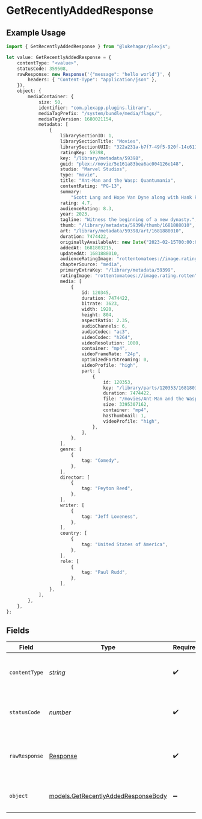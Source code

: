 # GetRecentlyAddedResponse

## Example Usage

```typescript
import { GetRecentlyAddedResponse } from "@lukehagar/plexjs";

let value: GetRecentlyAddedResponse = {
    contentType: "<value>",
    statusCode: 359508,
    rawResponse: new Response('{"message": "hello world"}', {
        headers: { "Content-Type": "application/json" },
    }),
    object: {
        mediaContainer: {
            size: 50,
            identifier: "com.plexapp.plugins.library",
            mediaTagPrefix: "/system/bundle/media/flags/",
            mediaTagVersion: 1680021154,
            metadata: [
                {
                    librarySectionID: 1,
                    librarySectionTitle: "Movies",
                    librarySectionUUID: "322a231a-b7f7-49f5-920f-14c61199cd30",
                    ratingKey: 59398,
                    key: "/library/metadata/59398",
                    guid: "plex://movie/5e161a83bea6ac004126e148",
                    studio: "Marvel Studios",
                    type: "movie",
                    title: "Ant-Man and the Wasp: Quantumania",
                    contentRating: "PG-13",
                    summary:
                        "Scott Lang and Hope Van Dyne along with Hank Pym and Janet Van Dyne explore the Quantum Realm where they interact with strange creatures and embark on an adventure that goes beyond the limits of what they thought was possible.",
                    rating: 4.7,
                    audienceRating: 8.3,
                    year: 2023,
                    tagline: "Witness the beginning of a new dynasty.",
                    thumb: "/library/metadata/59398/thumb/1681888010",
                    art: "/library/metadata/59398/art/1681888010",
                    duration: 7474422,
                    originallyAvailableAt: new Date("2023-02-15T00:00:00Z"),
                    addedAt: 1681803215,
                    updatedAt: 1681888010,
                    audienceRatingImage: "rottentomatoes://image.rating.upright",
                    chapterSource: "media",
                    primaryExtraKey: "/library/metadata/59399",
                    ratingImage: "rottentomatoes://image.rating.rotten",
                    media: [
                        {
                            id: 120345,
                            duration: 7474422,
                            bitrate: 3623,
                            width: 1920,
                            height: 804,
                            aspectRatio: 2.35,
                            audioChannels: 6,
                            audioCodec: "ac3",
                            videoCodec: "h264",
                            videoResolution: 1080,
                            container: "mp4",
                            videoFrameRate: "24p",
                            optimizedForStreaming: 0,
                            videoProfile: "high",
                            part: [
                                {
                                    id: 120353,
                                    key: "/library/parts/120353/1681803203/file.mp4",
                                    duration: 7474422,
                                    file: "/movies/Ant-Man and the Wasp Quantumania (2023)/Ant-Man.and.the.Wasp.Quantumania.2023.1080p.mp4",
                                    size: 3395307162,
                                    container: "mp4",
                                    hasThumbnail: 1,
                                    videoProfile: "high",
                                },
                            ],
                        },
                    ],
                    genre: [
                        {
                            tag: "Comedy",
                        },
                    ],
                    director: [
                        {
                            tag: "Peyton Reed",
                        },
                    ],
                    writer: [
                        {
                            tag: "Jeff Loveness",
                        },
                    ],
                    country: [
                        {
                            tag: "United States of America",
                        },
                    ],
                    role: [
                        {
                            tag: "Paul Rudd",
                        },
                    ],
                },
            ],
        },
    },
};
```

## Fields

| Field                                                                            | Type                                                                             | Required                                                                         | Description                                                                      |
| -------------------------------------------------------------------------------- | -------------------------------------------------------------------------------- | -------------------------------------------------------------------------------- | -------------------------------------------------------------------------------- |
| `contentType`                                                                    | *string*                                                                         | :heavy_check_mark:                                                               | HTTP response content type for this operation                                    |
| `statusCode`                                                                     | *number*                                                                         | :heavy_check_mark:                                                               | HTTP response status code for this operation                                     |
| `rawResponse`                                                                    | [Response](https://developer.mozilla.org/en-US/docs/Web/API/Response)            | :heavy_check_mark:                                                               | Raw HTTP response; suitable for custom response parsing                          |
| `object`                                                                         | [models.GetRecentlyAddedResponseBody](../models/getrecentlyaddedresponsebody.md) | :heavy_minus_sign:                                                               | The recently added content                                                       |